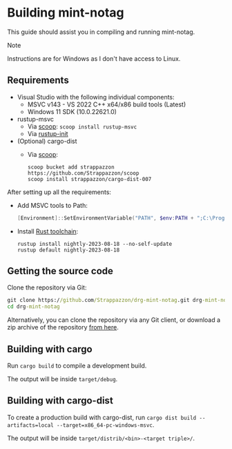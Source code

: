 <!-- markdownlint-disable MD040 -->

# Building mint-notag

This guide should assist you in compiling and running mint-notag.

> [!NOTE]
> Instructions are for Windows as I don't have access to Linux.

## Requirements

- Visual Studio with the following individual components:
  - MSVC v143 - VS 2022 C++ x64/x86 build tools (Latest)
  - Windows 11 SDK (10.0.22621.0)
- rustup-msvc
  - Via [scoop](https://scoop.sh/): `scoop install rustup-msvc`
  - Via [rustup-init](https://www.rust-lang.org/tools/install?platform_override=win)
- (Optional) cargo-dist
  - Via [scoop](https://scoop.sh/):

    ```
    scoop bucket add strappazzon https://github.com/Strappazzon/scoop
    scoop install strappazzon/cargo-dist-007
    ```

After setting up all the requirements:

- Add MSVC tools to Path:

  ```ps1
  [Environment]::SetEnvironmentVariable("PATH", $env:PATH + ";C:\Program Files\Microsoft Visual Studio\2022\Community\VC\Tools\MSVC\14.43.34808\bin\Hostx64\x64", [EnvironmentVariableTarget]::User)
  ```

- Install [Rust toolchain](https://rust-lang.github.io/rustup/concepts/toolchains.html):

  ```
  rustup install nightly-2023-08-18 --no-self-update
  rustup default nightly-2023-08-18
  ```

## Getting the source code

Clone the repository via Git:

```cmd
git clone https://github.com/Strappazzon/drg-mint-notag.git drg-mint-notag
cd drg-mint-notag
```

Alternatively, you can clone the repository via any Git client, or download a zip archive of the repository [from here](https://github.com/Strappazzon/drg-mint-notag/archive/master.zip).

## Building with cargo

Run `cargo build` to compile a development build.

The output will be inside `target/debug`.

## Building with cargo-dist

To create a production build with cargo-dist, run `cargo dist build --artifacts=local --target=x86_64-pc-windows-msvc`.

The output will be inside `target/distrib/<bin>-<target triple>/`.
